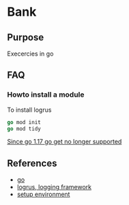 # Bank

## Purpose
Execercies in go

## FAQ
### Howto install a module
To install logrus

```go
go mod init
go mod tidy
```
[Since go 1.17 go get no longer supported](https://go.dev/doc/go-get-install-deprecation)


## References
- [go](https://go.dev/)
- [logrus, logging framework](https://github.com/Sirupsen/logrus)
- [setup environment](https://www.digitalocean.com/community/tutorials/how-to-install-go-and-set-up-a-local-programming-environment-on-ubuntu-18-04)

